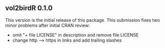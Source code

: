 ## vol2birdR 0.1.0
This version is the initial release of this package. This submission fixes two minor problems after initial CRAN review:

* omit "+ file LICENSE" in description and remove file LICENSE
* change http --> https in links and add trailing slashes
